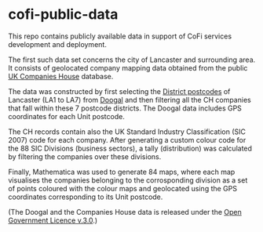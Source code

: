 # cofi-public-data

This repo contains publicly available data in support of CoFi services development and deployment.

The first such data set concerns the city of Lancaster and surrounding area. It consists of geolocated company mapping data obtained from the public [UK Companies House](https://www.gov.uk/government/organisations/companies-house) database.

The data was constructed by first selecting the [District postcodes](https://en.wikipedia.org/wiki/Postcodes_in_the_United_Kingdom) of Lancaster (LA1 to LA7) from [Doogal](https://www.doogal.co.uk/Counties?county=E10000017) and then filtering all the CH companies that fall within these 7 postcode districts. The Doogal data includes GPS coordinates for each Unit postcode.

The CH records contain also the UK Standard Industry Classification (SIC 2007) code for each company. After generating a custom colour code for the 88 SIC Divisions (business sectors), a tally (distribution) was calculated by filtering the companies over these divisions.

Finally, Mathematica was used to generate 84 maps, where each map visualises the companies belonging to the corrosponding division as a set of points coloured with the colour maps and geolocated using the GPS coordinates corresponding to its Unit postcode.

(The Doogal and the Companies House data is released under the [Open Government Licence v.3.0](https://www.nationalarchives.gov.uk/doc/open-government-licence/version/3/).) 
